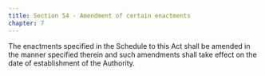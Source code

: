```yaml
---
title: Section 54 - Amendment of certain enactments
chapter: 7
---
```


The enactments specified in the Schedule to this Act shall be amended in the manner specified therein and such amendments shall take effect on the date of establishment of the Authority.


